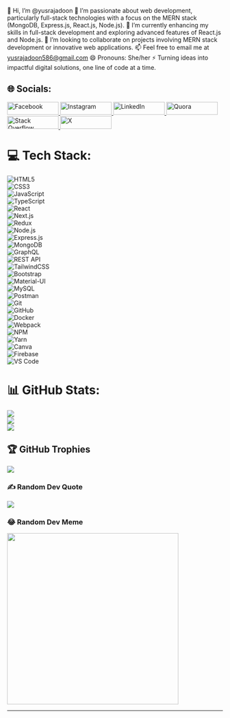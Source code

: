 👋 Hi, I’m @yusrajadoon
👀 I’m passionate about web development, particularly full-stack technologies with a focus on the MERN stack (MongoDB, Express.js, React.js, Node.js).
🌱 I’m currently enhancing my skills in full-stack development and exploring advanced features of React.js and Node.js.
💞️ I’m looking to collaborate on projects involving MERN stack development or innovative web applications.
📫 Feel free to email me at yusrajadoon586@gmail.com
😄 Pronouns: She/her
⚡ Turning ideas into impactful digital solutions, one line of code at a time.

## 🌐 Socials:
<a href="https://facebook.com/YusraJadoon" target="_blank">
  <img src="https://img.shields.io/badge/Facebook-%231877F2.svg?logo=Facebook&logoColor=white" alt="Facebook" style="width: 120px; height: 30px; border: none;">
</a>

<a href="https://instagram.com/yusra_jadoon" target="_blank">
  <img src="https://img.shields.io/badge/Instagram-%23E4405F.svg?logo=Instagram&logoColor=white" alt="Instagram" style="width: 120px; height: 30px; border: none;">
</a>

<a href="https://linkedin.com/in/YusraJadoon" target="_blank">
  <img src="https://img.shields.io/badge/LinkedIn-%230077B5.svg?logo=linkedin&logoColor=white" alt="LinkedIn" style="width: 120px; height: 30px; border: none;">
</a>

<a href="https://quora.com/profile/YusraJadoon" target="_blank">
  <img src="https://img.shields.io/badge/Quora-%23B92B27.svg?logo=Quora&logoColor=white" alt="Quora" style="width: 120px; height: 30px; border: none;">
</a>

<a href="https://stackoverflow.com/users/18299803" target="_blank">
  <img src="https://img.shields.io/badge/-Stackoverflow-FE7A16?logo=stack-overflow&logoColor=white" alt="Stack Overflow" style="width: 120px; height: 30px; border: none;">
</a>

<a href="https://x.com/YusraJadoon" target="_blank">
  <img src="https://img.shields.io/badge/X-black.svg?logo=X&logoColor=white" alt="X" style="width: 120px; height: 30px; border: none;">
</a>


# 💻 Tech Stack:  
![HTML5](https://img.shields.io/badge/html5-%23E34F26.svg?style=for-the-badge&logo=html5&logoColor=white)  
![CSS3](https://img.shields.io/badge/css3-%231572B6.svg?style=for-the-badge&logo=css3&logoColor=white)  
![JavaScript](https://img.shields.io/badge/javascript-%23323330.svg?style=for-the-badge&logo=javascript&logoColor=%23F7DF1E)  
![TypeScript](https://img.shields.io/badge/typescript-%23007ACC.svg?style=for-the-badge&logo=typescript&logoColor=white)  
![React](https://img.shields.io/badge/react-%2320232a.svg?style=for-the-badge&logo=react&logoColor=%2361DAFB)  
![Next.js](https://img.shields.io/badge/Next.js-%23000000.svg?style=for-the-badge&logo=next.js&logoColor=white)  
![Redux](https://img.shields.io/badge/redux-%23593d88.svg?style=for-the-badge&logo=redux&logoColor=white)  
![Node.js](https://img.shields.io/badge/node.js-%23339933.svg?style=for-the-badge&logo=node.js&logoColor=white)  
![Express.js](https://img.shields.io/badge/express.js-%23404d59.svg?style=for-the-badge&logo=express&logoColor=%2361DAFB)  
![MongoDB](https://img.shields.io/badge/mongodb-%234ea94b.svg?style=for-the-badge&logo=mongodb&logoColor=white)  
![GraphQL](https://img.shields.io/badge/graphql-%23E10098.svg?style=for-the-badge&logo=graphql&logoColor=white)  
![REST API](https://img.shields.io/badge/REST%20API-%23000000.svg?style=for-the-badge&logo=rest&logoColor=white)  
![TailwindCSS](https://img.shields.io/badge/tailwindcss-%2338B2AC.svg?style=for-the-badge&logo=tailwind-css&logoColor=white)  
![Bootstrap](https://img.shields.io/badge/bootstrap-%238511FA.svg?style=for-the-badge&logo=bootstrap&logoColor=white)  
![Material-UI](https://img.shields.io/badge/Material--UI-%230081CB.svg?style=for-the-badge&logo=material-ui&logoColor=white)  
![MySQL](https://img.shields.io/badge/mysql-%2300000f.svg?style=for-the-badge&logo=mysql&logoColor=white)  
![Postman](https://img.shields.io/badge/Postman-FF6C37?style=for-the-badge&logo=postman&logoColor=white)  
![Git](https://img.shields.io/badge/Git-%23F05033.svg?style=for-the-badge&logo=git&logoColor=white)  
![GitHub](https://img.shields.io/badge/github-%23121011.svg?style=for-the-badge&logo=github&logoColor=white)  
![Docker](https://img.shields.io/badge/docker-%232496ED.svg?style=for-the-badge&logo=docker&logoColor=white)  
![Webpack](https://img.shields.io/badge/webpack-%238DD6F9.svg?style=for-the-badge&logo=webpack&logoColor=black)  
![NPM](https://img.shields.io/badge/NPM-%23CB3837.svg?style=for-the-badge&logo=npm&logoColor=white)  
![Yarn](https://img.shields.io/badge/yarn-%232C8EBB.svg?style=for-the-badge&logo=yarn&logoColor=white)  
![Canva](https://img.shields.io/badge/Canva-%2300C4CC.svg?style=for-the-badge&logo=canva&logoColor=white)  
![Firebase](https://img.shields.io/badge/Firebase-%23FFCA28.svg?style=for-the-badge&logo=firebase&logoColor=black)  
![VS Code](https://img.shields.io/badge/Visual%20Studio%20Code-%23007ACC.svg?style=for-the-badge&logo=visual-studio-code&logoColor=white)  

# 📊 GitHub Stats:
![](https://github-readme-stats.vercel.app/api?username=yusrajadoon&theme=dark&hide_border=false&include_all_commits=true&count_private=true)<br/>
![](https://github-readme-streak-stats.herokuapp.com/?user=yusrajadoon&theme=dark&hide_border=false)<br/>
![](https://github-readme-stats.vercel.app/api/top-langs/?username=yusrajadoon&theme=dark&hide_border=false&include_all_commits=true&count_private=true&layout=compact)

## 🏆 GitHub Trophies
![](https://github-profile-trophy.vercel.app/?username=yusrajadoon&theme=radical&no-frame=false&no-bg=false&margin-w=4)

### ✍️ Random Dev Quote
![](https://quotes-github-readme.vercel.app/api?type=horizontal&theme=radical)



### 😂 Random Dev Meme
<img src='https://randommeme-five.vercel.app/' style="height: 400px;"/>

---

